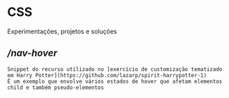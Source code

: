 # CSS
 Experimentações, projetos e soluções
 
 ## */nav-hover*
	Snippet do recurso utilizado no [exercício de customização tematizado em Harry Potter](https://github.com/lazarp/spirit-harrypotter-1)
	É um exemplo que envolve vários estados de hover que afetam elementos child e também pseudo-elementos
